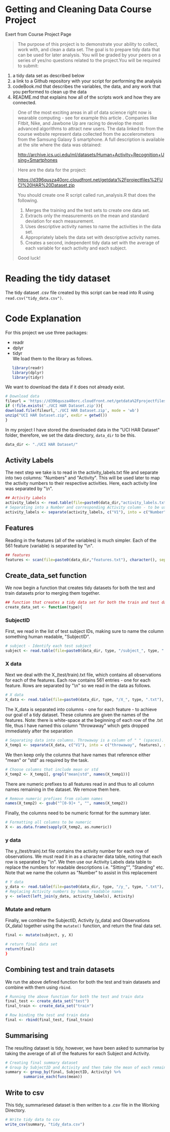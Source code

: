 # Getting and Cleaning Data Course Project

Exert from Course Project Page

> The purpose of this project is to demonstrate your ability to collect, work with, and clean a data set. The goal is to prepare tidy data that can be used for later analysis. You will be graded by your peers on a series of yes/no questions related to the project.You will be required to submit:
>
1. a tidy data set as described below
2. a link to a Github repository with your script for performing the analysis
3. codeBook.md that describes the variables, the data, and any work that you performed to clean up the data 
4. README.md that explains how all of the scripts work and how they are connected.  
>
> One of the most exciting areas in all of data science right now is wearable computing - see for example this article . Companies like Fitbit, Nike, and Jawbone Up are racing to develop the most advanced algorithms to attract new users. The data linked to from the course website represent data collected from the accelerometers from the Samsung Galaxy S smartphone. A full description is available at the site where the data was obtained: 
> 
> http://archive.ics.uci.edu/ml/datasets/Human+Activity+Recognition+Using+Smartphones 

> Here are the data for the project: 

> https://d396qusza40orc.cloudfront.net/getdata%2Fprojectfiles%2FUCI%20HAR%20Dataset.zip 
> 
> You should create one R script called run_analysis.R that does the following. 
> 
> 1. Merges the training and the test sets to create one data set.
> 2. Extracts only the measurements on the mean and standard deviation for each measurement.
> 3. Uses descriptive activity names to name the activities in the data set.
> 4. Appropriately labels the data set with descriptive activity names.
> 5. Creates a second, independent tidy data set with the average of each variable for each activity and each subject. 
> 
> Good luck!

# Reading the tidy dataset

The tidy dataset .csv file created by this script can be read into R using `read.csv("tidy_data.csv")`.

# Code Explanation

For this project we use three packages:  
- readr  
- dplyr  
- tidyr  
We load them to the library as follows.
```R 
   library(readr)
   library(dplyr)
   library(tidyr)
```

We want to download the data if it does not already exist.

```R
# Download data
fileurl = 'https://d396qusza40orc.cloudfront.net/getdata%2Fprojectfiles%2FUCI%20HAR%20Dataset.zip'
if (!file.exists('./UCI HAR Dataset.zip')){
download.file(fileurl,'./UCI HAR Dataset.zip', mode = 'wb')
unzip("UCI HAR Dataset.zip", exdir = getwd())
}
```

In my project I have stored the downloaded data in the "UCI HAR Dataset" folder, therefore, we set the data directory, `data_dir` to be this.
```R 
data_dir <- "./UCI HAR Dataset/"
```

## Activity Labels

The next step we take is to read in the activity_labels.txt file and separate into two columns: "Numbers" and "Activity". This will be used later to map the activity numbers to their respective activities. Here, each activity line was separated by "\\n".
```R 
## Activity Labels
activity_labels <- read.table(file=paste0(data_dir,"activity_labels.txt"), sep="\n", quote="", comment.char="")
# Separating into a Number and corresponding Activity column - to be used in joining later on
activity_labels <- separate(activity_labels, c("V1"), into = c("Number", "Activity"), sep = " ")
```

## Features

Reading in the features (all of the variables) is much simpler. Each of the 561 feature (variable) is separated by "\\n".
```R
## features
features <- scan(file=paste0(data_dir,"features.txt"), character(), sep = "\n" )
```

## Create_data_set function

We now begin a function that creates tidy datasets for both the test and train datasets prior to merging them together.
```R
## function that creates a tidy data set for both the train and test datasets
create_data_set <- function(type){
```

### SubjectID

First, we read in the list of test subject IDs, making sure to name the column something human readable, "SubjectID".
```R
# subject - Identify each test subject
subject <- read.table(file=paste0(data_dir, type, "/subject_", type, ".txt"), sep="\n", quote="", comment.char="", col.names = "SubjectID")
```

### X data

Next we deal with the X_(test/train).txt file, which contains all observations for each of the features. Each row contains 561 entries - one for each feature. Rows are separated by "\\n" so we read in the data as follows.
```R
# X data
X_data <- read.table(file=paste0(data_dir, type, "/X_", type, ".txt"), sep="\n", quote="", comment.char="")
```

The X_data is separated into columns - one for each feature - to achieve our goal of a tidy dataset. These columns are given the names of the features. Note: there is white-space at the beginning of each row of the .txt file, thus I have named this column "throwaway" which gets dropped immediately after the separation
```R
# Separating data into columns. Throwaway is a column of " " (spaces). Immediately dropped
X_temp1 <- separate(X_data, c("V1"), into = c("throwaway", features), sep = " +")[ ,-1]
```

We then keep only the columns that have names that reference either "mean" or "std" as required by the task.
```R
# Choose columns that include mean or std
X_temp2 <- X_temp1[, grepl("mean|std", names(X_temp1))]
```

There are numeric prefixes to all features read in and thus to all column names remaining in the dataset. We remove them here.
```R
# Remove numeric prefixes from column names
names(X_temp2) <- gsub("^[0-9]+ ", "", names(X_temp2))
```
Finally, the columns need to be numeric format for the summary later.
```R
# Formatting all columns to be numeric
X <- as.data.frame(sapply(X_temp2, as.numeric))
```

### y data

The y_(test/train).txt file contains the activity number for each row of observations. We must read it in as a character data table, noting that each row is separated by "\\n". We then use our Activity Labels data table to replace the numbers for readable descriptions i.e. "Sitting"", "Standing" etc. Note that we name the column as "Number" to assist in this replacement

```R
# Y data
y_data <- read.table(file=paste0(data_dir, type, "/y_", type, ".txt"), sep="\n", quote="", comment.char="", col.names = "Number", colClasses = "character")
# Replacing Activity numbers by human readable names 
y <- select(left_join(y_data, activity_labels), Activity)
```

### Mutate and return
Finally, we combine the SubjectID, Activity (y_data) and Observations (X_data) together using the `mutate()` function, and return the final data set.
```R
final <- mutate(subject, y, X)

# return final data set
return(final)
}
```

## Combining test and train datasets
We run the above defined function for both the test and train datasets and combine with them using `rbind`.
```R
# Running the above function for both the test and train data
final_test <- create_data_set("test")
final_train <- create_data_set("train")

# Row binding the test and train data
final <- rbind(final_test, final_train)
```

## Summarising
The resulting dataset is tidy, however, we have been asked to summarise by taking the average of all of the features for each Subject and Activity.
```R
# Creating final summary dataset
# Group by SubjectID and Activity and then take the mean of each remaining columns
summary <- group_by(final, SubjectID, Activity) %>%
        summarise_each(funs(mean))
```

## Write to csv
This tidy, summariesed dataset is then written to a .csv file in the Working Directory.
```R
# Write tidy data to csv
write_csv(summary, "tidy_data.csv")
```



